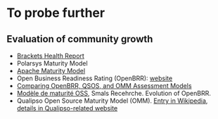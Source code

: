 # To probe further

## Evaluation of community growth

* [Brackets Health Report](http://blog.brackets.io/2015/03/27/introducing-brackets-health-report/)
* Polarsys Maturity Model
* [Apache Maturity Model](https://community.apache.org/apache-way/apache-project-maturity-model.html)
* Open Business Readiness Rating (OpenBRR): [website](http://www.openbrr.org/)
* [Comparing OpenBRR, QSOS, and OMM Assessment Models](http://link.springer.com/chapter/10.1007/978-3-642-13244-5_18)
* [Modèle de maturité OSS](http://inventarisoss.smals.be/fr/160-RCH.html), Smals Recehrche. Evolution of OpenBRR.
* Qualipso Open Source Maturity Model (OMM). [Entry in Wikipedia](http://en.wikipedia.org/wiki/OpenSource_Maturity_Model), [details in Qualipso-related website](http://qualipso.icmc.usp.br/OMM/)

    
